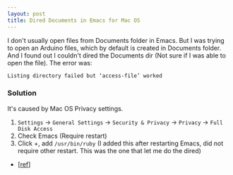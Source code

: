```yaml
---
layout: post
title: Dired Documents in Emacs for Mac OS
---
```


I don't usually open files from Documents folder in Emacs. But I was trying to open an Arduino files, which by default is created in Documents folder. And I found out I couldn't dired the Documents dir (Not sure if I was able to open the file). The error was:

```
Listing directory failed but ‘access-file’ worked
```

### Solution

It's caused by Mac OS Privacy settings.

1. `Settings` -> `General Settings` -> `Security & Privacy` -> `Privacy` -> `Full Disk Access`
2. Check Emacs (Require restart)
3. Click +, add `/usr/bin/ruby` (I added this after restarting Emacs, did not require other restart. This was the one that let me do the dired)

- [[ref](https://emacs.stackexchange.com/a/53037)]
